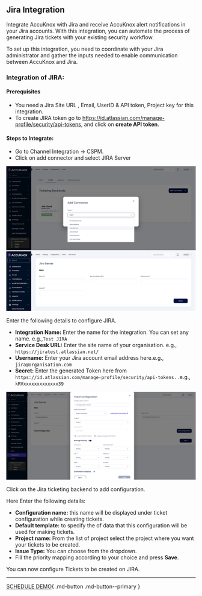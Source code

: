 

## Jira Integration

Integrate AccuKnox with Jira and receive AccuKnox alert notifications in your Jira accounts. With this integration, you can automate the process of generating Jira tickets with your existing security workflow.

To set up this integration, you need to coordinate with your Jira administrator and gather the inputs needed to enable communication between AccuKnox and Jira.

### Integration of JIRA:

#### **Prerequisites**

+ You need a Jira Site URL , Email, UserID & API token, Project key for this integration.
+ To create JIRA token go to https://id.atlassian.com/manage-profile/security/api-tokens, and click on **create API token**.

#### **Steps to Integrate:**
+ Go to Channel Integration → CSPM.
+ Click on add connector and select JIRA Server

![](images//jiraserver/jira-server-0.png)
![](images/jiraserver/jira-server-1.png)

Enter the following details to configure JIRA.

+ **Integration Name:** Enter the name for the integration. You can set any name. e.g.,``` Test JIRA ```
+ **Service Desk URL:** Enter the site name of your organisation. e.g., ``` https://jiratest.atlassian.net/ ```
+ **Username:** Enter your Jira account email address here.e.g., ``` jira@organisation.com ```
+ **Secret:** Enter the generated Token here from ``` https://id.atlassian.com/manage-profile/security/api-tokens.``` .e.g., ```kRVxxxxxxxxxxxxx39 ```

![](images/jiraserver/jira-server-2.png)

Click on the Jira ticketing backend to add configuration.

Here Enter the following details:

+ **Configuration name:** this name will be displayed under ticket configuration while creating tickets.
+ **Default template:** to specify the of data that this configuration will be used for making tickets.
+ **Project name:** From the list of project select the project where you want your tickets to be created.
+ **Issue Type:** You can choose from the dropdown.
+ Fill the priority mapping according to your choice and press **Save**.

You can now configure Tickets to be created on JIRA.

- - -
[SCHEDULE DEMO](https://www.accuknox.com/contact-us){ .md-button .md-button--primary }